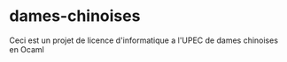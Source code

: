 # dames-chinoises

Ceci est un projet de licence d'informatique a l'UPEC de dames chinoises en Ocaml

